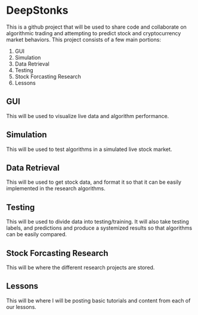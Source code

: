 # DeepStonks
This is a github project that will be used to share code and collaborate on algorithmic trading and attempting to predict stock and cryptocurrency market behaviors. This project consists of a few main portions:

1. GUI
2. Simulation
3. Data Retrieval
4. Testing
5. Stock Forcasting Research
6. Lessons

## GUI

This will be used to visualize live data and algorithm performance.

## Simulation

This will be used to test algorithms in a simulated live stock market.

## Data Retrieval

This will be used to get stock data, and format it so that it can be easily implemented in the research algorithms.

## Testing

This will be used to divide data into testing/training. It will also take testing labels, and predictions and produce a systemized results so that algorithms
can be easily compared.

## Stock Forcasting Research

This will be where the different research projects are stored.

## Lessons

This will be where I will be posting basic tutorials and content from each of our lessons.
